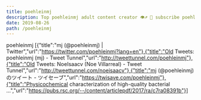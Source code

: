```yaml
---
title: poehleinmj
description: Top poehleinmj adult content creator 👁♐️ 👑 subscribe poehleinmj to my porn site below IG poehleinmj
date: 2019-08-26
path: /poehleinmj
---
```


poehleinmj
[{"title":"mj (@poehleinmj) | Twitter","url":"https://twitter.com/poehleinmj?lang=en"},{"title":"Old Tweets: poehleinmj (mj) - Tweet Tunnel","url":"http://tweettunnel.com/poehleinmj"},{"title":"Old Tweets: NoeIsaacv (Noe Villarreal) - Tweet Tunnel","url":"http://tweettunnel.com/noeisaacv"},{"title":"mj (@poehleinmj) のツイート - ツイセーブ","url":"https://twisave.com/poehleinmj"},{"title":"Physicochemical characterization of high-quality bacterial ...","url":"https://pubs.rsc.org/--/content/articlepdf/2017/ra/c7ra08391b"}]

